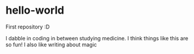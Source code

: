 # hello-world
First repository :D

I dabble in coding in between studying medicine.
I think things like this are so fun!
I also like writing about magic
